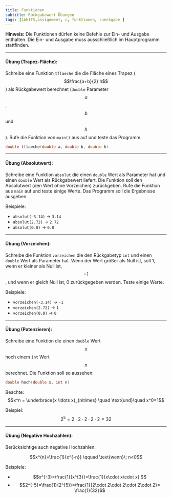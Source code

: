 ```yaml
---
title: Funktionen
subtitle: Rückgabewert Übungen
tags: [1AHITS,assignment, c, funktionen, rueckgabe ]
---
```


<script src="https://cdn.mathjax.org/mathjax/latest/MathJax.js?config=TeX-AMS-MML_HTMLorMML" type="text/javascript"></script>



**Hinweis:** Die Funktionen dürfen keine Befehle zur Ein- und Ausgabe enthalten. Die Ein- und Ausgabe muss ausschließlich im Hauptprogramm stattfinden.



---

#### **Übung (Trapez-Fläche):**

Schreibe eine Funktion `tflaeche` die die Fläche eines Trapez ($$\frac{a+b}{2} h$$) als Rückgabewert berechnet (`double` Parameter $$a$$, $$b$$ und $$h$$). Rufe die Funktion von `main()` aus auf und teste das Programm.

```c
double tflaeche(double a, double b, double h)
```




---

#### **Übung (Absolutwert):**

Schreibe eine Funktion `absolut` die einen `double` Wert als Parameter hat und einen `double` Wert als Rückgabewert liefert. Die Funktion soll den Absolutwert (den Wert ohne Vorzeichen) zurückgeben. Rufe die Funktion aus `main` auf und teste einige Werte. Das Programm soll die Ergebnisse ausgeben.

Beispiele:

- `absolut(-3.14)` → `3.14`
- `absolut(2.72)` → `2.72`
- `absolut(0.0)` → `0.0`




---

#### **Übung (Vorzeichen):**

Schreibe die Funktion `vorzeichen` die den Rückgabetyp `int` und einen `double` Wert als Parameter hat. Wenn der Wert größer als Null ist, soll 1, wenn er kleiner als Null ist, $$-1$$, und wenn er gleich Null ist, 0 zurückgegeben werden. Teste einige Werte.

Beispiele:

- `vorzeichen(-3.14)` → `-1`
- `vorzeichen(2.72)` → `1`
- `vorzeichen(0.0)` → `0`



---

#### **Übung (Potenzieren):**

Schreibe eine Funktion die einen `double` Wert $$x$$ hoch einem `int` Wert $$n$$ berechnet. Die Funktion soll so aussehen:

```c
double hoch(double x, int n)
```

Beachte: $$x^n  = \underbrace{x \ldots x}_{n\times} \quad \text{und}\quad x^0=1$$

Beispiel: $$2^5  = 2 \cdot 2 \cdot 2 \cdot 2 \cdot 2 = 32$$




---

#### **Übung (Negative Hochzahlen):**

Berücksichtige auch negative Hochzahlen: 

$$x^{n}=\frac{1}{x^{-n}} \qquad \text{wenn}\; n<0$$

Beispiele:

- $$x^{-3}=\frac{1}{x^{3}}=\frac{1}{x\cdot x\cdot x} $$
- $$2^{-5}=\frac{1}{2^{5}}=\frac{1}{2\cdot 2\cdot 2\cdot 2\cdot 2}= \frac{1}{32}$$

